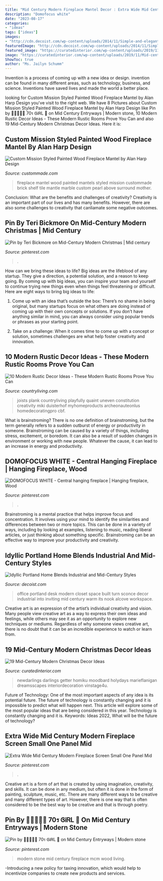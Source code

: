 ```yaml
---
title: "Mid Century Modern Fireplace Mantel Decor : Extra Wide Mid Century Modern Fireplace Screen Small One Panel Mid"
description: "Domofocus white"
date: "2023-08-17"
categories:
- "ideas"
tags: ["ideas"]
images:
- "http://cdn.decoist.com/wp-content/uploads/2014/11/Simple-and-elegant-home-office-aclove-in-the-family-room.jpg"
featuredImage: "http://cdn.decoist.com/wp-content/uploads/2014/11/Simple-and-elegant-home-office-aclove-in-the-family-room.jpg"
featured_image: "https://curatedinterior.com/wp-content/uploads/2019/11/Mid-century-Modern-Doorway-Arch-Christmas-Decor-via-newdarlings.jpg"
image: "https://curatedinterior.com/wp-content/uploads/2019/11/Mid-century-Modern-Doorway-Arch-Christmas-Decor-via-newdarlings.jpg"
ShowToc: true
author: "Ms. Jailyn Schumm"
---
```



Invention is a process of coming up with a new idea or design. invention can be found in many different areas, such as technology, business, and science. Inventions have saved lives and made the world a better place.

	

		
looking for Custom Mission Styled Painted Wood Fireplace Mantel by Alan Harp Design you've visit to the right web. We have 8 Pictures about Custom Mission Styled Painted Wood Fireplace Mantel by Alan Harp Design like Pin by 🐌🍄🍒🍹🍧 70ร ᎶᎥᏒL ️🖤 on Mid Century Entryways | Modern stone, 10 Modern Rustic Decor Ideas - These Modern Rustic Rooms Prove You Can and also 19 Mid-Century Modern Christmas Decor Ideas. Here it is:
		
    
## Custom Mission Styled Painted Wood Fireplace Mantel By Alan Harp Design

<img loading=lazy src="https://images.custommade.com/gVlFWSIMkx38_8t6vxT040A3USE=/custommade-photosets/5182/5182.899525.jpg" onerror="this.onerror=null;this.src='https://tse2.mm.bing.net/th?id=OIP.-XdM7b4wFKSEgsCKmT4CVAHaJ4&amp;pid=15.1';" alt="Custom Mission Styled Painted Wood Fireplace Mantel by Alan Harp Design">

_Source: custommade.com_

>fireplace mantel wood painted mantels styled mission custommade brick shelf tile mantle marble custom pearl above surround mother. 

	

Conclusion: What are the benefits and challenges of creativity?
Creativity is an important part of our lives and has many benefits. However, there are also some challenges to creativity that canliamate some negative outcomes.

    
## Pin By Teri Bickmore On Mid-Century Modern Christmas | Mid Century

<img loading=lazy src="https://i.pinimg.com/originals/19/68/d7/1968d78f375c7a055d0e229e6ceabf76.jpg" onerror="this.onerror=null;this.src='https://tse1.mm.bing.net/th?id=OIP.WllI3B9wfaSbGGU-r460PwHaJ4&amp;pid=15.1';" alt="Pin by Teri Bickmore on Mid-Century Modern Christmas | Mid century">

_Source: pinterest.com_

>. 

	

How can we bring these ideas to life?
Big ideas are the lifeblood of any startup. They give a direction, a potential solution, and a reason to keep going. By coming up with big ideas, you can inspire your team and yourself to continue trying new things even when things feel threatening or difficult. Here are eight ways to bring big ideas to life:
1. Come up with an idea that’s outside the box: There’s no shame in being original, but many startups focus on what others are doing instead of coming up with their own concepts or solutions. If you don’t have anything similar in mind, you can always consider using popular trends or phrases as your starting point.

2. Take on a challenge: When it comes time to come up with a concept or solution, sometimes challenges are what help foster creativity and innovation.

    
## 10 Modern Rustic Decor Ideas - These Modern Rustic Rooms Prove You Can

<img loading=lazy src="https://hips.hearstapps.com/clv.h-cdn.co/assets/17/09/1488737960-clx060114well-ellenallen-11.jpg?crop=1.0xw:1xh;center,top&amp;resize=768:*" onerror="this.onerror=null;this.src='https://tse2.mm.bing.net/th?id=OIP.pGbxycz18y1DZGmOFDybAwHaLH&amp;pid=15.1';" alt="10 Modern Rustic Decor Ideas - These Modern Rustic Rooms Prove You Can">

_Source: countryliving.com_

>joists plank countryliving playfully quaint uneven constitution creativity miki duisterhof myhomeproducts archeonauteonlus homedecoratingpro cbf. 

	

What is brainstroming?
There is no one definition of brainstroming, but the term generally refers to a sudden outburst of energy or productivity in someone. Brainstroming can be caused by a variety of things, including stress, excitement, or boredom. It can also be a result of sudden changes in environment or working with new people. Whatever the cause, it can lead to an increase in energy and productivity.

    
## DOMOFOCUS WHITE - Central Hanging Fireplace | Hanging Fireplace, Wood

<img loading=lazy src="https://i.pinimg.com/736x/33/b9/97/33b997f8174b05b613b51391dcd37be2.jpg" onerror="this.onerror=null;this.src='https://tse1.mm.bing.net/th?id=OIP.Y6gkcdZF_2Cq3l1xvppl7wHaKm&amp;pid=15.1';" alt="DOMOFOCUS WHITE - Central hanging fireplace | Hanging fireplace, Wood">

_Source: pinterest.com_

>. 

	

Brainstroming is a mental practice that helps improve focus and concentration. It involves using your mind to identify the similarities and differences between two or more topics. This can be done in a variety of ways, including by looking at examples, listening to music, reading liberal articles, or just thinking about something specific. Brainstroming can be an effective way to improve your productivity and creativity.

    
## Idyllic Portland Home Blends Industrial And Mid-Century Styles

<img loading=lazy src="http://cdn.decoist.com/wp-content/uploads/2014/11/Simple-and-elegant-home-office-aclove-in-the-family-room.jpg" onerror="this.onerror=null;this.src='https://tse3.mm.bing.net/th?id=OIP.4hW-k3pYepG0GL5HOVw0RAHaLJ&amp;pid=15.1';" alt="Idyllic Portland Home Blends Industrial and Mid-Century Styles">

_Source: decoist.com_

>office portland desk modern closet space built turn sconce decor industrial into inviting mid century warm its nook alcove workspace. 

	

Creative art is an expression of the artist’s individual creativity and vision. Many people view creative art as a way to express their own ideas and feelings, while others may see it as an opportunity to explore new techniques or mediums. Regardless of why someone views creative art, there is no doubt that it can be an incredible experience to watch or learn from.

    
## 19 Mid-Century Modern Christmas Decor Ideas

<img loading=lazy src="https://curatedinterior.com/wp-content/uploads/2019/11/Mid-century-Modern-Doorway-Arch-Christmas-Decor-via-newdarlings.jpg" onerror="this.onerror=null;this.src='https://tse1.mm.bing.net/th?id=OIP.Fcb94tNp7oEVSRCH5RCPdAHaJ3&amp;pid=15.1';" alt="19 Mid-Century Modern Christmas Decor Ideas">

_Source: curatedinterior.com_

>newdarlings darlings getter homiku moodbard holydays marieflanigan dreamsscapes interiordecoration vinstage4u. 

	

Future of Technology: One of the most important aspects of any idea is its potential future. The future of technology is constantly changing and it is impossible to predict what will happen next. This article will explore some of the most popular ideas that are being considered in this year.
Technology is constantly changing and it is. Keywords: Ideas 2022, What will be the future of technology?

    
## Extra Wide Mid Century Modern Fireplace Screen Small One Panel Mid

<img loading=lazy src="https://i.pinimg.com/736x/7e/d0/91/7ed091e965c296f519a335208b105ff7.jpg" onerror="this.onerror=null;this.src='https://tse1.mm.bing.net/th?id=OIP.2p2ozpj-eLdqwGHjtEAIeAHaHZ&amp;pid=15.1';" alt="Extra Wide Mid Century Modern Fireplace Screen Small One Panel Mid">

_Source: pinterest.com_

>. 

	

Creative art is a form of art that is created by using imagination, creativity, and skills. It can be done in any medium, but often it is done in the form of painting, sculpture, music, etc. There are many different ways to be creative and many different types of art. However, there is one way that is often considered to be the best way to be creative and that is through poetry.

    
## Pin By 🐌🍄🍒🍹🍧 70ร ᎶᎥᏒL ️🖤 On Mid Century Entryways | Modern Stone

<img loading=lazy src="https://i.pinimg.com/736x/46/40/28/464028d4b76198fc45a4225d9f087f57.jpg" onerror="this.onerror=null;this.src='https://tse4.mm.bing.net/th?id=OIP._LwT7uGZRKi3QohwWsArewHaFn&amp;pid=15.1';" alt="Pin by 🐌🍄🍒🍹🍧 70ร ᎶᎥᏒL ️🖤 on Mid Century Entryways | Modern stone">

_Source: pinterest.com_

>modern stone mid century fireplace mcm wood living. 

	

-Introducing a new policy for taxing innovation, which would help to incentivize companies to create new products and services.

